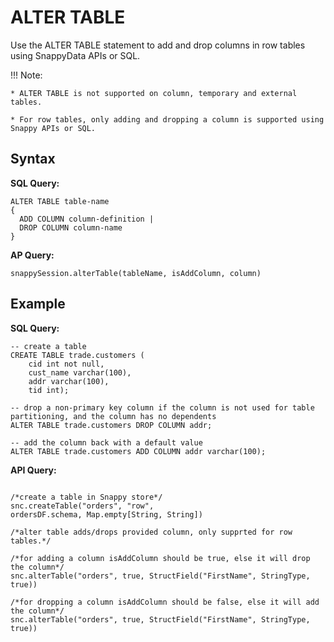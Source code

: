 # ALTER TABLE

Use the ALTER TABLE statement to add and drop columns in row tables using SnappyData APIs or SQL.

!!! Note: 

	* ALTER TABLE is not supported on column, temporary and external tables.

	* For row tables, only adding and dropping a column is supported using Snappy APIs or SQL.

## Syntax

**SQL Query:**
```
ALTER TABLE table-name
{
  ADD COLUMN column-definition |
  DROP COLUMN column-name
}

```

**AP Query:**
```
snappySession.alterTable(tableName, isAddColumn, column)

```

## Example

**SQL Query:**

```
-- create a table
CREATE TABLE trade.customers (
    cid int not null,
    cust_name varchar(100),
    addr varchar(100),
    tid int);

-- drop a non-primary key column if the column is not used for table partitioning, and the column has no dependents
ALTER TABLE trade.customers DROP COLUMN addr;

-- add the column back with a default value
ALTER TABLE trade.customers ADD COLUMN addr varchar(100);
```

**API Query:**

```

/*create a table in Snappy store*/
snc.createTable("orders", "row",
ordersDF.schema, Map.empty[String, String])

/*alter table adds/drops provided column, only supprted for row tables.*/

/*for adding a column isAddColumn should be true, else it will drop the column*/
snc.alterTable("orders", true, StructField("FirstName", StringType, true))

/*for dropping a column isAddColumn should be false, else it will add the column*/
snc.alterTable("orders", true, StructField("FirstName", StringType, true))
```

